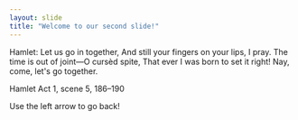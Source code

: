 ```yaml
---
layout: slide
title: "Welcome to our second slide!"
---
```

Hamlet:
Let us go in together,
And still your fingers on your lips, I pray.
The time is out of joint—O cursèd spite,
That ever I was born to set it right!
Nay, come, let's go together.

Hamlet Act 1, scene 5, 186–190

Use the left arrow to go back!
